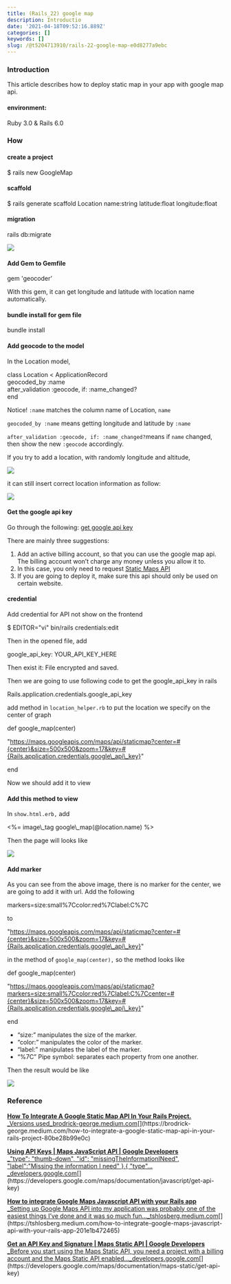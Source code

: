 ```yaml
---
title: (Rails_22) google map
description: Introductio
date: '2021-04-18T09:52:16.889Z'
categories: []
keywords: []
slug: /@t5204713910/rails-22-google-map-e0d8277a9ebc
---
```


### Introduction

This article describes how to deploy static map in your app with google map api.

#### environment:

Ruby 3.0 & Rails 6.0

### How

#### create a project

$ rails new GoogleMap

#### scaffold

$ rails generate scaffold Location name:string latitude:float longitude:float

#### migration

rails db:migrate

![](/Users/chenyongzhe/coding/practice_not_for_github/javascript_practice/medium-to-markdown/medium-export/posts/md_1623056197395/img/1__p4qsyc7cq1OmTpvnEf__YhQ.png)

#### Add Gem to Gemfile

gem 'geocoder’

With this gem, it can get longitude and latitude with location name automatically.

#### bundle install for gem file

bundle install

#### Add geocode to the model

In the Location model,

class Location < ApplicationRecord  
  geocoded\_by :name  
  after\_validation :geocode, if: :name\_changed?  
end

Notice! `:name` matches the column name of Location, `name`

`geocoded_by :name` means getting longitude and latitude by `:name`

`after_validation :geocode, if: :name_changed?`means if `name` changed, then show the new `:geocode` accordingly.

If you try to add a location, with randomly longitude and altitude,

![](/Users/chenyongzhe/coding/practice_not_for_github/javascript_practice/medium-to-markdown/medium-export/posts/md_1623056197395/img/1__2A5UPOWatb1TDHZjhWduQA.png)

it can still insert correct location information as follow:

![](/Users/chenyongzhe/coding/practice_not_for_github/javascript_practice/medium-to-markdown/medium-export/posts/md_1623056197395/img/1__yD2aH64V0W8__xPswLnm4QA.png)

#### Get the google api key

Go through the following: [get google api key](https://developers.google.com/maps/documentation/javascript/get-api-key)

There are mainly three suggestions:

1.  Add an active billing account, so that you can use the google map api. The billing account won’t charge any money unless you allow it to.
2.  In this case, you only need to request [Static Maps API](https://developers.google.com/maps/documentation/maps-static/get-api-key)
3.  If you are going to deploy it, make sure this api should only be used on certain website.

#### credential

Add credential for API not show on the frontend

$ EDITOR="vi" bin/rails credentials:edit

Then in the opened file, add

google\_api\_key: YOUR\_API\_KEY\_HERE

Then exist it: File encrypted and saved.

Then we are going to use following code to get the google\_api\_key in rails

Rails.application.credentials.google\_api\_key

add method in `location_helper.rb` to put the location we specify on the center of graph

def google\_map(center)

"https://maps.googleapis.com/maps/api/staticmap?center=#{center}&size=500x500&zoom=17&key=#{Rails.application.credentials.google\_api\_key}"

end

Now we should add it to view

#### Add this method to view

In `show.html.erb,` add

<div>  
  <%= image\_tag google\_map(@location.name) %>  
</div>

Then the page will looks like

![](/Users/chenyongzhe/coding/practice_not_for_github/javascript_practice/medium-to-markdown/medium-export/posts/md_1623056197395/img/1__1K1f6mwXyirQMK2Maa09Xg.png)

#### Add marker

As you can see from the above image, there is no marker for the center, we are going to add it with url. Add the following

markers=size:small%7Ccolor:red%7Clabel:C%7C

to

"https://maps.googleapis.com/maps/api/staticmap?center=#{center}&size=500x500&zoom=17&key=#{Rails.application.credentials.google\_api\_key}"

in the method of `google_map(center),` so the method looks like

def google\_map(center)

  "https://maps.googleapis.com/maps/api/staticmap?markers=size:small%7Ccolor:red%7Clabel:C%7Ccenter=#{center}&size=500x500&zoom=17&key=#{Rails.application.credentials.google\_api\_key}"

end

*   “size:” manipulates the size of the marker.
*   “color:” manipulates the color of the marker.
*   “label:” manipulates the label of the marker.
*   “%7C” Pipe symbol: separates each property from one another.

Then the result would be like

![](/Users/chenyongzhe/coding/practice_not_for_github/javascript_practice/medium-to-markdown/medium-export/posts/md_1623056197395/img/1__LbGAECLrA8G6DfEThqz92w.png)

### Reference

[**How To Integrate A Google Static Map API In Your Rails Project.**  
_Versions used_brodrick-george.medium.com](https://brodrick-george.medium.com/how-to-integrate-a-google-static-map-api-in-your-rails-project-80be28b99e0c "https://brodrick-george.medium.com/how-to-integrate-a-google-static-map-api-in-your-rails-project-80be28b99e0c")[](https://brodrick-george.medium.com/how-to-integrate-a-google-static-map-api-in-your-rails-project-80be28b99e0c)

[**Using API Keys | Maps JavaScript API | Google Developers**  
_"type": "thumb-down", "id": "missingTheInformationINeed", "label":"Missing the information I need" },{ "type"…_developers.google.com](https://developers.google.com/maps/documentation/javascript/get-api-key "https://developers.google.com/maps/documentation/javascript/get-api-key")[](https://developers.google.com/maps/documentation/javascript/get-api-key)

[**How to integrate Google Maps Javascript API with your Rails app**  
_Setting up Google Maps API into my application was probably one of the easiest things I’ve done and it was so much fun…_tshlosberg.medium.com](https://tshlosberg.medium.com/how-to-integrate-google-maps-javascript-api-with-your-rails-app-201e1b472465 "https://tshlosberg.medium.com/how-to-integrate-google-maps-javascript-api-with-your-rails-app-201e1b472465")[](https://tshlosberg.medium.com/how-to-integrate-google-maps-javascript-api-with-your-rails-app-201e1b472465)

[**Get an API Key and Signature | Maps Static API | Google Developers**  
_Before you start using the Maps Static API, you need a project with a billing account and the Maps Static API enabled…_developers.google.com](https://developers.google.com/maps/documentation/maps-static/get-api-key "https://developers.google.com/maps/documentation/maps-static/get-api-key")[](https://developers.google.com/maps/documentation/maps-static/get-api-key)
